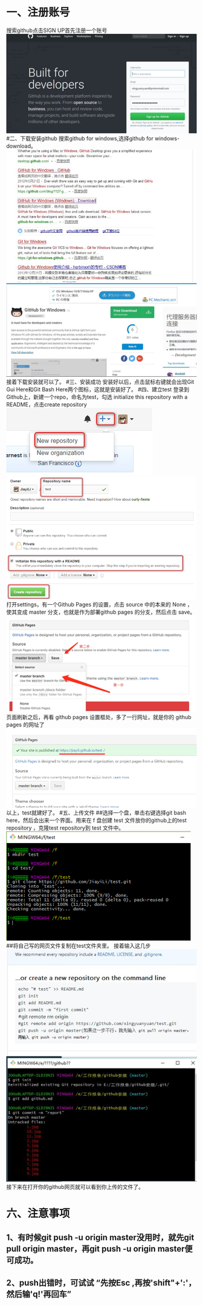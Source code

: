 # 一、注册账号
搜索github点击SIGN UP首先注册一个账号
![](1.jpg)
#二、下载安装github
搜索github for windows,选择github for windows-download。
![](2.jpg)
![](3.jpg)
接着下载安装就可以了。
#三、安装成功
安装好以后，点击鼠标右键就会出现Git Gui Here和Git Bash Here两个图标，这就是安装好了。
#四、建立test
登录到Github上，新建一个repo，命名为test，勾选 initialize this repository with a README，点击create repository
![](4.jpg)
![](5.jpg)
打开settings，有一个Github Pages 的设置，点击 source 中的本来的 None ，使其变成 master 分支，也就是作为部署github 
pages 的分支，然后点击 save。
![](6.jpg)
页面刷新之后，再看 github pages 设置框处，多了一行网址，就是你的 github pages 的网址了
![](7.jpg)
以上，test就建好了。
#五、上传文件
##选择一个盘，单击右键选择git bash here，然后会出来一个界面。用来在 f 盘创建 test 文件放你的github上的test repository
，克隆test repository到 test 文件中。
![](8.jpg)
##将自己写的网页文件复制在test文件夹里。
接着输入这几步
![](10.jpg)
![](11.jpg)
接下来在打开你的github网页就可以看到你上传的文件了。
# 六、注意事项
## 1、有时候git push -u origin master没用时，就先git pull origin master，再git push -u origin master便可成功。
## 2、push出错时，可试试 “先按Esc ,再按'shift"+':'，然后输'q!'再回车”
